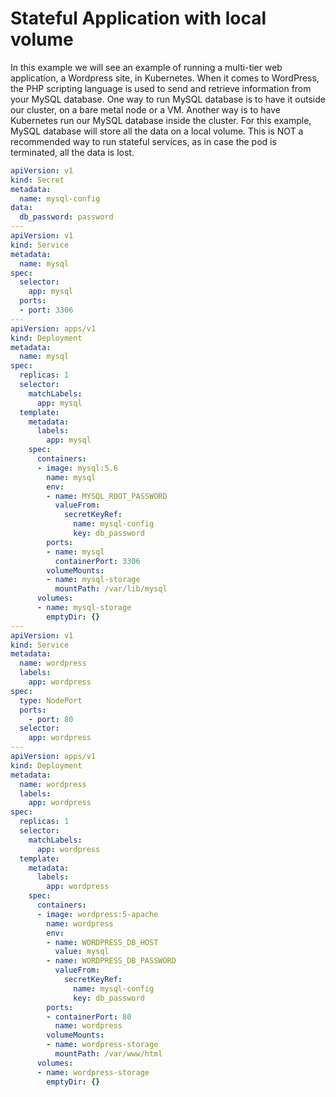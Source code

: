 # Stateful Application with local volume

In this example we will see an example of running a multi-tier web application, a Wordpress site, in Kubernetes. When it comes to WordPress, the PHP scripting language is used to send and retrieve information from your MySQL database. One way to run MySQL database is to have it outside our cluster, on a bare metal node or a VM. Another way is to have Kubernetes run our MySQL database inside the cluster. For this example, MySQL database will store all the data on a local volume. This is NOT a recommended way to run stateful services, as in case the pod is terminated, all the data is lost.

```yaml
apiVersion: v1
kind: Secret
metadata:
  name: mysql-config
data:
  db_password: password
---
apiVersion: v1
kind: Service
metadata:
  name: mysql
spec:
  selector:
    app: mysql
  ports:
  - port: 3306
---
apiVersion: apps/v1
kind: Deployment
metadata:
  name: mysql
spec:
  replicas: 1
  selector:
    matchLabels:
      app: mysql
  template:
    metadata:
      labels:
        app: mysql
    spec:
      containers:
      - image: mysql:5.6
        name: mysql
        env:
        - name: MYSQL_ROOT_PASSWORD
          valueFrom:
            secretKeyRef:
              name: mysql-config
              key: db_password
        ports:
        - name: mysql
          containerPort: 3306
        volumeMounts:
        - name: mysql-storage
          mountPath: /var/lib/mysql
      volumes:
      - name: mysql-storage
        emptyDir: {}
---
apiVersion: v1
kind: Service
metadata:
  name: wordpress
  labels:
    app: wordpress
spec:
  type: NodePort
  ports:
    - port: 80
  selector:
    app: wordpress
---
apiVersion: apps/v1
kind: Deployment
metadata:
  name: wordpress
  labels:
    app: wordpress
spec:
  replicas: 1
  selector:
    matchLabels:
      app: wordpress
  template:
    metadata:
      labels:
        app: wordpress
    spec:
      containers:
      - image: wordpress:5-apache
        name: wordpress
        env:
        - name: WORDPRESS_DB_HOST
          value: mysql
        - name: WORDPRESS_DB_PASSWORD
          valueFrom:
            secretKeyRef:
              name: mysql-config
              key: db_password
        ports:
        - containerPort: 80
          name: wordpress
        volumeMounts:
        - name: wordpress-storage
          mountPath: /var/www/html
      volumes:
      - name: wordpress-storage
        emptyDir: {}
```


